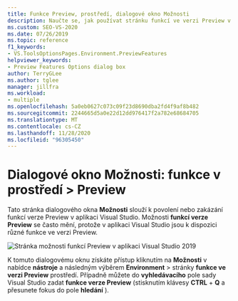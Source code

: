 ```yaml
---
title: Funkce Preview, prostředí, dialogové okno Možnosti
description: Naučte se, jak používat stránku funkcí ve verzi Preview v části prostředí pro povolení nebo zakázání funkcí verze Preview v aplikaci Visual Studio.
ms.custom: SEO-VS-2020
ms.date: 07/26/2019
ms.topic: reference
f1_keywords:
- VS.ToolsOptionsPages.Environment.PreviewFeatures
helpviewer_keywords:
- Preview Features Options dialog box
author: TerryGLee
ms.author: tglee
manager: jillfra
ms.workload:
- multiple
ms.openlocfilehash: 5a0eb0627c073c09f23d8690dba2fd4f9af8b482
ms.sourcegitcommit: 2244665d5a0e22d12dd976417f2a782e68684705
ms.translationtype: MT
ms.contentlocale: cs-CZ
ms.lasthandoff: 11/28/2020
ms.locfileid: "96305450"
---
```

# <a name="options-dialog-box-environment--preview-features"></a>Dialogové okno Možnosti: funkce v prostředí \> Preview

Tato stránka dialogového okna **Možnosti** slouží k povolení nebo zakázání funkcí verze Preview v aplikaci Visual Studio. Možnosti **funkcí verze Preview** se často mění, protože v aplikaci Visual Studio jsou k dispozici různé funkce ve verzi Preview.

![Stránka možnosti funkcí Preview v aplikaci Visual Studio 2019](media/environment-preview-features-page.png)

K tomuto dialogovému oknu získáte přístup kliknutím na **Možnosti** v nabídce **nástroje** a následným výběrem **Environment**  >  stránky **funkce ve verzi Preview** prostředí. Případně můžete do **vyhledávacího** pole sady Visual Studio zadat **funkce verze Preview** (stisknutím klávesy **CTRL** + **Q** a přesunete fokus do pole **hledání** ).
